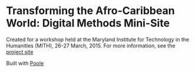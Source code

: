 Transforming the Afro-Caribbean World: Digital Methods Mini-Site
================================================

Created for a workshop held at the Maryland Institute for Technology in the Humanities (MITH), 26-27 March, 2015.
For more information, see the [project site](http://mith.umd.edu/research/project/transforming-the-afro-caribbean-world/)

Built with [Poole](https://github.com/poole)
